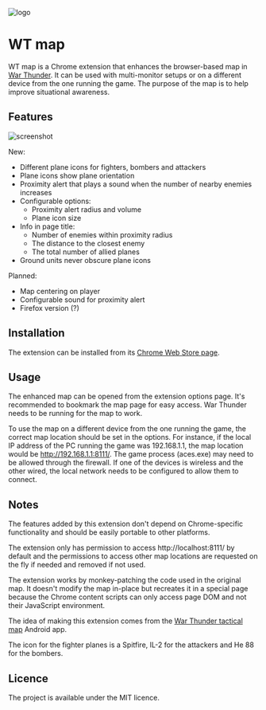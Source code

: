 ![logo](https://raw.github.com/slikts/wtmap/master/images/icon-128.png)

WT map
=======

WT map is a Chrome extension that enhances the browser-based map in 
[War Thunder](http://warthunder.com/). It can be used with multi-monitor
setups or on a different device from the one running the game. The purpose
of the map is to help improve situational awareness.

Features
--------

![screenshot](https://raw.github.com/slikts/wtmap/master/images/screenshot.png)

New:

 * Different plane icons for fighters, bombers and attackers
 * Plane icons show plane orientation
 * Proximity alert that plays a sound when the number of nearby enemies increases
 * Configurable options:
   * Proximity alert radius and volume
   * Plane icon size
 * Info in page title:
   * Number of enemies within proximity radius
   * The distance to the closest enemy
   * The total number of allied planes
 * Ground units never obscure plane icons

Planned:

 * Map centering on player
 * Configurable sound for proximity alert
 * Firefox version (?)

Installation
------------

The extension can be installed from its [Chrome Web Store page](https://chrome.google.com/webstore/detail/gmhaddmfnmddbjgobfjfghpjlbgmeiop).

Usage
-----

The enhanced map can be opened from the extension options page. It's recommended 
to bookmark the map page for easy access. War Thunder needs to be running 
for the map to work.

To use the map on a different device from the one running the game,
the correct map location should be set in the options. For instance,
if the local IP address of the PC running the game was 192.168.1.1,
the map location would be http://192.168.1.1:8111/. The game process (aces.exe) 
may need to be allowed through the firewall. If one of the devices is wireless
and the other wired, the local network needs to be configured to allow 
them to connect.

Notes
-----

The features added by this extension don't depend on Chrome-specific
functionality and should be easily portable to other platforms.

The extension only has permission to access http://localhost:8111/ by default
and the permissions to access other map locations are requested on the fly
if needed and removed if not used.

The extension works by monkey-patching the code used in the original map.
It doesn't modify the map in-place but recreates it in a special page
because the Chrome content scripts can only access page DOM and not their
JavaScript environment.

The idea of making this extension comes from the
[War Thunder tactical map](https://play.google.com/store/apps/details?id=net.junkcode.warthundertacticalmap)
Android app.

The icon for the fighter planes is a Spitfire, IL-2 for the attackers 
and He 88 for the bombers.

Licence
-------

The project is available under the MIT licence.
